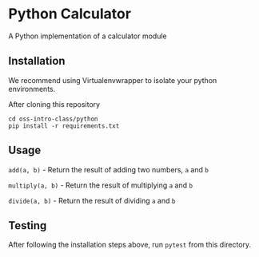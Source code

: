 # Python Calculator
A Python implementation of a calculator module

## Installation
We recommend using Virtualenvwrapper to isolate your python environments.

After cloning this repository
```
cd oss-intro-class/python
pip install -r requirements.txt
```
## Usage
`add(a, b)` - Return the result of adding two numbers, `a` and `b`

`multiply(a, b)` - Return the result of multiplying `a` and `b`

`divide(a, b)` - Return the result of dividing `a` and `b`

## Testing
After following the installation steps above, run `pytest` from this directory.
